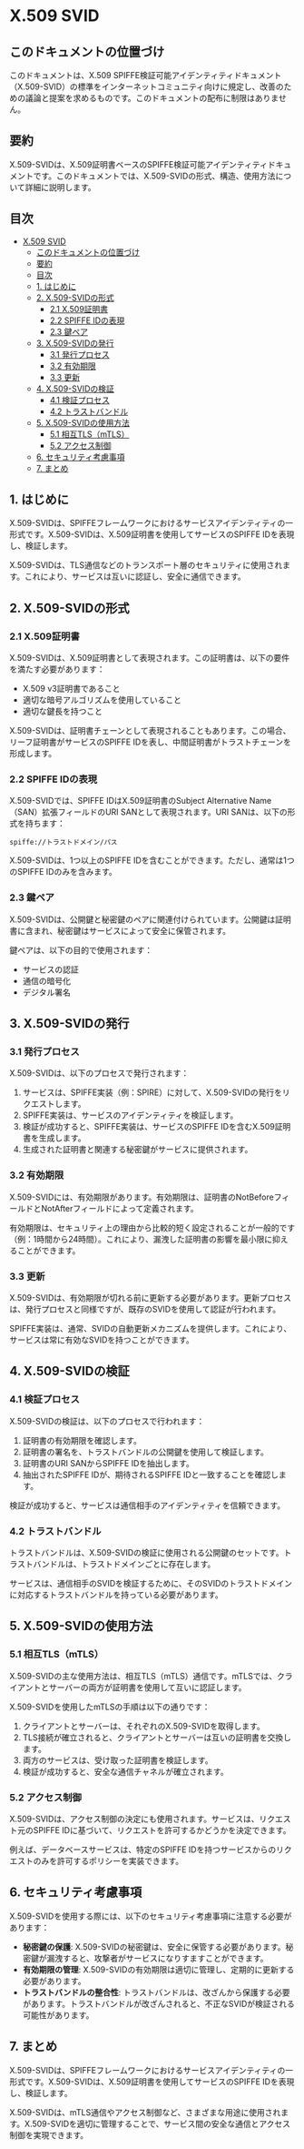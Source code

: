 # X.509 SVID

## このドキュメントの位置づけ

このドキュメントは、X.509 SPIFFE検証可能アイデンティティドキュメント（X.509-SVID）の標準をインターネットコミュニティ向けに規定し、改善のための議論と提案を求めるものです。このドキュメントの配布に制限はありません。

## 要約

X.509-SVIDは、X.509証明書ベースのSPIFFE検証可能アイデンティティドキュメントです。このドキュメントでは、X.509-SVIDの形式、構造、使用方法について詳細に説明します。

## 目次

- [X.509 SVID](#x509-svid)
  - [このドキュメントの位置づけ](#このドキュメントの位置づけ)
  - [要約](#要約)
  - [目次](#目次)
  - [1. はじめに](#1-はじめに)
  - [2. X.509-SVIDの形式](#2-x509-svidの形式)
    - [2.1 X.509証明書](#21-x509証明書)
    - [2.2 SPIFFE IDの表現](#22-spiffe-idの表現)
    - [2.3 鍵ペア](#23-鍵ペア)
  - [3. X.509-SVIDの発行](#3-x509-svidの発行)
    - [3.1 発行プロセス](#31-発行プロセス)
    - [3.2 有効期限](#32-有効期限)
    - [3.3 更新](#33-更新)
  - [4. X.509-SVIDの検証](#4-x509-svidの検証)
    - [4.1 検証プロセス](#41-検証プロセス)
    - [4.2 トラストバンドル](#42-トラストバンドル)
  - [5. X.509-SVIDの使用方法](#5-x509-svidの使用方法)
    - [5.1 相互TLS（mTLS）](#51-相互tlsmtls)
    - [5.2 アクセス制御](#52-アクセス制御)
  - [6. セキュリティ考慮事項](#6-セキュリティ考慮事項)
  - [7. まとめ](#7-まとめ)

## 1. はじめに

X.509-SVIDは、SPIFFEフレームワークにおけるサービスアイデンティティの一形式です。X.509-SVIDは、X.509証明書を使用してサービスのSPIFFE IDを表現し、検証します。

X.509-SVIDは、TLS通信などのトランスポート層のセキュリティに使用されます。これにより、サービスは互いに認証し、安全に通信できます。

## 2. X.509-SVIDの形式

### 2.1 X.509証明書

X.509-SVIDは、X.509証明書として表現されます。この証明書は、以下の要件を満たす必要があります：

- X.509 v3証明書であること
- 適切な暗号アルゴリズムを使用していること
- 適切な鍵長を持つこと

X.509-SVIDは、証明書チェーンとして表現されることもあります。この場合、リーフ証明書がサービスのSPIFFE IDを表し、中間証明書がトラストチェーンを形成します。

### 2.2 SPIFFE IDの表現

X.509-SVIDでは、SPIFFE IDはX.509証明書のSubject Alternative Name（SAN）拡張フィールドのURI SANとして表現されます。URI SANは、以下の形式を持ちます：

```
spiffe://トラストドメイン/パス
```

X.509-SVIDは、1つ以上のSPIFFE IDを含むことができます。ただし、通常は1つのSPIFFE IDのみを含みます。

### 2.3 鍵ペア

X.509-SVIDは、公開鍵と秘密鍵のペアに関連付けられています。公開鍵は証明書に含まれ、秘密鍵はサービスによって安全に保管されます。

鍵ペアは、以下の目的で使用されます：

- サービスの認証
- 通信の暗号化
- デジタル署名

## 3. X.509-SVIDの発行

### 3.1 発行プロセス

X.509-SVIDは、以下のプロセスで発行されます：

1. サービスは、SPIFFE実装（例：SPIRE）に対して、X.509-SVIDの発行をリクエストします。
2. SPIFFE実装は、サービスのアイデンティティを検証します。
3. 検証が成功すると、SPIFFE実装は、サービスのSPIFFE IDを含むX.509証明書を生成します。
4. 生成された証明書と関連する秘密鍵がサービスに提供されます。

### 3.2 有効期限

X.509-SVIDには、有効期限があります。有効期限は、証明書のNotBeforeフィールドとNotAfterフィールドによって定義されます。

有効期限は、セキュリティ上の理由から比較的短く設定されることが一般的です（例：1時間から24時間）。これにより、漏洩した証明書の影響を最小限に抑えることができます。

### 3.3 更新

X.509-SVIDは、有効期限が切れる前に更新する必要があります。更新プロセスは、発行プロセスと同様ですが、既存のSVIDを使用して認証が行われます。

SPIFFE実装は、通常、SVIDの自動更新メカニズムを提供します。これにより、サービスは常に有効なSVIDを持つことができます。

## 4. X.509-SVIDの検証

### 4.1 検証プロセス

X.509-SVIDの検証は、以下のプロセスで行われます：

1. 証明書の有効期限を確認します。
2. 証明書の署名を、トラストバンドルの公開鍵を使用して検証します。
3. 証明書のURI SANからSPIFFE IDを抽出します。
4. 抽出されたSPIFFE IDが、期待されるSPIFFE IDと一致することを確認します。

検証が成功すると、サービスは通信相手のアイデンティティを信頼できます。

### 4.2 トラストバンドル

トラストバンドルは、X.509-SVIDの検証に使用される公開鍵のセットです。トラストバンドルは、トラストドメインごとに存在します。

サービスは、通信相手のSVIDを検証するために、そのSVIDのトラストドメインに対応するトラストバンドルを持っている必要があります。

## 5. X.509-SVIDの使用方法

### 5.1 相互TLS（mTLS）

X.509-SVIDの主な使用方法は、相互TLS（mTLS）通信です。mTLSでは、クライアントとサーバーの両方が証明書を使用して互いに認証します。

X.509-SVIDを使用したmTLSの手順は以下の通りです：

1. クライアントとサーバーは、それぞれのX.509-SVIDを取得します。
2. TLS接続が確立されると、クライアントとサーバーは互いの証明書を交換します。
3. 両方のサービスは、受け取った証明書を検証します。
4. 検証が成功すると、安全な通信チャネルが確立されます。

### 5.2 アクセス制御

X.509-SVIDは、アクセス制御の決定にも使用されます。サービスは、リクエスト元のSPIFFE IDに基づいて、リクエストを許可するかどうかを決定できます。

例えば、データベースサービスは、特定のSPIFFE IDを持つサービスからのリクエストのみを許可するポリシーを実装できます。

## 6. セキュリティ考慮事項

X.509-SVIDを使用する際には、以下のセキュリティ考慮事項に注意する必要があります：

- **秘密鍵の保護**: X.509-SVIDの秘密鍵は、安全に保管する必要があります。秘密鍵が漏洩すると、攻撃者がサービスになりすますことができます。
- **有効期限の管理**: X.509-SVIDの有効期限は適切に管理し、定期的に更新する必要があります。
- **トラストバンドルの整合性**: トラストバンドルは、改ざんから保護する必要があります。トラストバンドルが改ざんされると、不正なSVIDが検証される可能性があります。

## 7. まとめ

X.509-SVIDは、SPIFFEフレームワークにおけるサービスアイデンティティの一形式です。X.509-SVIDは、X.509証明書を使用してサービスのSPIFFE IDを表現し、検証します。

X.509-SVIDは、mTLS通信やアクセス制御など、さまざまな用途に使用されます。X.509-SVIDを適切に管理することで、サービス間の安全な通信とアクセス制御を実現できます。
